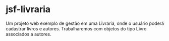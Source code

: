 # jsf-livraria
Um projeto web exemplo de gestão em uma Livraria, onde o usuário poderá cadastrar livros e autores. Trabalharemos com objetos do tipo Livro associados a autores. 
